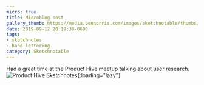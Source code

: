 ```yaml
---
micro: true
title: Microblog post
gallery_thumb: https://media.bennorris.com/images/sketchnotable/thumbs/product-hive-2019-190.jpg
date: 2019-09-12 20:19:38-0600
tags:
- sketchnotes
- hand lettering
category: Sketchnotable
---
```


Had a great time at the Product Hive meetup talking about user research.![Product Hive Sketchnotes](https://media.bennorris.com/images/sketchnotable/general/product-hive-2019-190.jpg){:loading="lazy"}